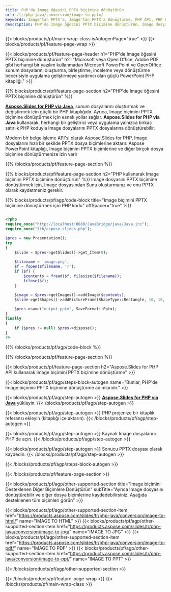 ```yaml
---
title: PHP'de Image öğesini PPTX biçimine dönüştürün
url: /tr/php-java/conversion/image-to-pptx/
keywords: Image'tan PPTX'a, Image'tan PPTX'a Dönüştürme, PHP API, PHP Kitaplığı, Image, PPTX
description: PHP'de Image öğesini PPTX biçimine dönüştürün. Image dosyalarını PPTX biçimine dönüştürmek için PowerPoint PHP API kullanın
---
```


{{< blocks/products/pf/main-wrap-class isAutogenPage="true" >}}
{{< blocks/products/pf/feature-page-wrap >}}

{{< blocks/products/pf/feature-page-header h1="PHP'de Image öğesini PPTX biçimine dönüştürün" h2="Microsoft veya Open Office, Adobe PDF gibi herhangi bir yazılım kullanmadan Microsoft PowerPoint ve OpenOffice sunum dosyalarını oluşturma, birleştirme, inceleme veya dönüştürme becerisiyle uygulama geliştirmeye yardımcı olan güçlü PowerPoint PHP kitaplığı." >}}

{{% blocks/products/pf/feature-page-section h2="PHP'de Image öğesini PPTX biçimine dönüştürün" %}}

[**Aspose.Slides for PHP via Java**](https://products.aspose.com/slides/tr/php-java/), sunum dosyalarını oluşturmak ve değiştirmek için güçlü bir PHP kitaplığıdır. Ayrıca, Image biçimini PPTX biçimine dönüştürmek için esnek yollar sağlar. **Aspose.Slides for PHP via Java** kullanarak, herhangi bir geliştirici veya uygulama yalnızca birkaç satırlık PHP koduyla Image dosyalarını PPTX dosyalarına dönüştürebilir.

Modern bir belge işleme API'si olarak Aspose.Slides for PHP, Image dosyalarını hızlı bir şekilde PPTX dosya biçimlerine aktarır. Aspose PowerPoint kitaplığı, Image biçimini PPTX biçimlerine ve diğer birçok dosya biçimine dönüştürmenize izin verir

{{% /blocks/products/pf/feature-page-section %}}

{{% blocks/products/pf/feature-page-section  h2="PHP kullanarak Image biçimini PPTX biçimine dönüştürün" %}}
Image dosyasını PPTX biçimine dönüştürmek için, Image dosyasından Sunu oluşturmanız ve onu PPTX olarak kaydetmeniz gerekir.

{{% blocks/products/pf/agp/code-block title="Image biçimini PPTX biçimine dönüştürmek için PHP kodu" offSpacer="true" %}}

```php

<?php
require_once("http://localhost:8080/JavaBridge/java/Java.inc");
require_once("lib/aspose.slides.php");

$pres = new Presentation();
try
{
    $slide = $pres->getSlides()->get_Item(0);
    
    $filename = 'image.png';
    $f = fopen($filename, 'r');
    if ($f) {
        $contents = fread($f, filesize($filename));
        fclose($f);
    }
    
    $image = $pres->getImages()->addImage($contents);
    $slide->getShapes()->addPictureFrame(ShapeType::Rectangle, 10, 10, 100, 100, $image);

    $pres->save("output.pptx", SaveFormat::Pptx);
}
finally
{
    if ($pres != null) $pres->dispose();
}
?>
```


{{% /blocks/products/pf/agp/code-block %}}

{{% /blocks/products/pf/feature-page-section %}}

{{< blocks/products/pf/feature-page-section  h2="Aspose.Slides for PHP API kullanarak Image biçimini PPTX biçimine dönüştürme" >}}

{{< blocks/products/pf/agp/steps-block-autogen name="Bunlar, PHP'de Image biçimini PPTX biçimine dönüştürme adımlarıdır." >}}

{{< blocks/products/pf/agp/step-autogen >}}
[**Aspose.Slides for PHP via Java**](https://products.aspose.com/slides/tr/php-java/) yükleyin.
{{< /blocks/products/pf/agp/step-autogen >}}

{{< blocks/products/pf/agp/step-autogen >}}
PHP projenize bir kitaplık referansı ekleyin (kitaplığı içe aktarın).
{{< /blocks/products/pf/agp/step-autogen >}}

{{< blocks/products/pf/agp/step-autogen >}}
Kaynak Image dosyalarını PHP'de açın.
{{< /blocks/products/pf/agp/step-autogen >}}

{{< blocks/products/pf/agp/step-autogen >}}
Sonucu PPTX dosyası olarak kaydedin.
{{< /blocks/products/pf/agp/step-autogen >}}

{{< /blocks/products/pf/agp/steps-block-autogen >}}

{{< /blocks/products/pf/feature-page-section >}}

{{< blocks/products/pf/agp/other-supported-section title="Image biçimini Desteklenen Diğer Biçimlere Dönüştürün" subTitle="Ayrıca Image dosyasını dönüştürebilir ve diğer dosya biçimlerine kaydedebilirsiniz. Aşağıda desteklenen tüm biçimleri görün" >}}

{{< blocks/products/pf/agp/other-supported-section-item href="https://products.aspose.com/slides/tr/php-java/conversion/image-to-html/" name="IMAGE TO HTML" >}}
{{< blocks/products/pf/agp/other-supported-section-item href="https://products.aspose.com/slides/tr/php-java/conversion/image-to-jpg/" name="IMAGE TO JPG" >}}
{{< blocks/products/pf/agp/other-supported-section-item href="https://products.aspose.com/slides/tr/php-java/conversion/image-to-pdf/" name="IMAGE TO PDF" >}}
{{< blocks/products/pf/agp/other-supported-section-item href="https://products.aspose.com/slides/tr/php-java/conversion/image-to-ppt/" name="IMAGE TO PPT" >}}


{{< /blocks/products/pf/agp/other-supported-section >}}

{{< /blocks/products/pf/feature-page-wrap >}}
{{< /blocks/products/pf/main-wrap-class >}}